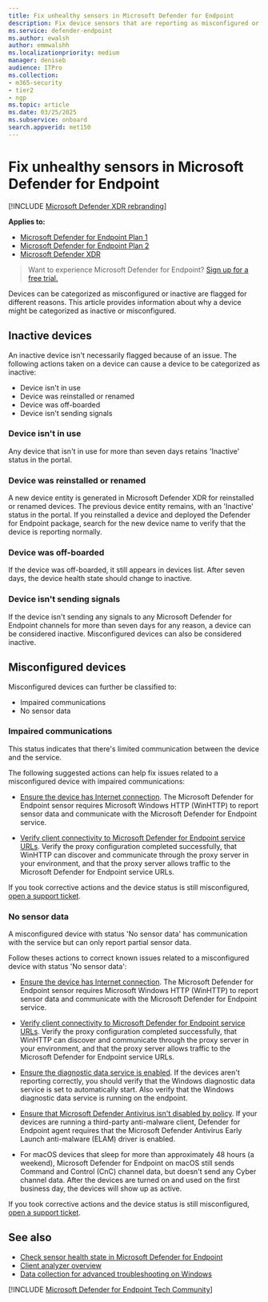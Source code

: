 ```yaml
---
title: Fix unhealthy sensors in Microsoft Defender for Endpoint
description: Fix device sensors that are reporting as misconfigured or inactive so that the service receives data from the device.
ms.service: defender-endpoint
ms.author: ewalsh
author: emmwalshh
ms.localizationpriority: medium
manager: deniseb
audience: ITPro
ms.collection: 
- m365-security
- tier2
- ngp
ms.topic: article
ms.date: 03/25/2025
ms.subservice: onboard
search.appverid: met150
---
```


# Fix unhealthy sensors in Microsoft Defender for Endpoint

[!INCLUDE [Microsoft Defender XDR rebranding](../includes/microsoft-defender.md)]

**Applies to:**
- [Microsoft Defender for Endpoint Plan 1](microsoft-defender-endpoint.md)
- [Microsoft Defender for Endpoint Plan 2](microsoft-defender-endpoint.md)
- [Microsoft Defender XDR](/defender-xdr)

> Want to experience Microsoft Defender for Endpoint? [Sign up for a free trial.](https://go.microsoft.com/fwlink/p/?linkid=2225630)

Devices can be categorized as misconfigured or inactive are flagged for different reasons. This article provides information about why a device might be categorized as inactive or misconfigured.

## Inactive devices

An inactive device isn't necessarily flagged because of an issue. The following actions taken on a device can cause a device to be categorized as inactive:

- Device isn't in use
- Device was reinstalled or renamed
- Device was off-boarded
- Device isn't sending signals


### Device isn't in use

Any device that isn't in use for more than seven days retains 'Inactive' status in the portal.

### Device was reinstalled or renamed

A new device entity is generated in Microsoft Defender XDR for reinstalled or renamed devices. The previous device entity remains, with an 'Inactive' status in the portal. If you reinstalled a device and deployed the Defender for Endpoint package, search for the new device name to verify that the device is reporting normally.

### Device was off-boarded

If the device was off-boarded, it still appears in devices list. After seven days, the device health state should change to inactive.

### Device isn't sending signals

If the device isn't sending any signals to any Microsoft Defender for Endpoint channels for more than seven days for any reason, a device can be considered inactive. Misconfigured devices can also be considered inactive.

## Misconfigured devices

Misconfigured devices can further be classified to:

- Impaired communications
- No sensor data

### Impaired communications

This status indicates that there's limited communication between the device and the service.

The following suggested actions can help fix issues related to a misconfigured device with impaired communications:

- [Ensure the device has Internet connection](troubleshoot-onboarding.md#troubleshoot-onboarding-issues-on-the-device). The Microsoft Defender for Endpoint sensor requires Microsoft Windows HTTP (WinHTTP) to report sensor data and communicate with the Microsoft Defender for Endpoint service.

- [Verify client connectivity to Microsoft Defender for Endpoint service URLs](verify-connectivity.md). Verify the proxy configuration completed successfully, that WinHTTP can discover and communicate through the proxy server in your environment, and that the proxy server allows traffic to the Microsoft Defender for Endpoint service URLs.

If you took corrective actions and the device status is still misconfigured, [open a support ticket](https://go.microsoft.com/fwlink/?LinkID=761093&clcid=0x409).

### No sensor data

A misconfigured device with status 'No sensor data' has communication with the service but can only report partial sensor data.

Follow theses actions to correct known issues related to a misconfigured device with status 'No sensor data':

- [Ensure the device has Internet connection](troubleshoot-onboarding.md#troubleshoot-onboarding-issues-on-the-device). The Microsoft Defender for Endpoint sensor requires Microsoft Windows HTTP (WinHTTP) to report sensor data and communicate with the Microsoft Defender for Endpoint service.

- [Verify client connectivity to Microsoft Defender for Endpoint service URLs](verify-connectivity.md). Verify the proxy configuration completed successfully, that WinHTTP can discover and communicate through the proxy server in your environment, and that the proxy server allows traffic to the Microsoft Defender for Endpoint service URLs.

- [Ensure the diagnostic data service is enabled](troubleshoot-onboarding.md#ensure-the-diagnostics-service-is-enabled). If the devices aren't reporting correctly, you should verify that the Windows diagnostic data service is set to automatically start. Also verify that the Windows diagnostic data service is running on the endpoint.

- [Ensure that Microsoft Defender Antivirus isn't disabled by policy](troubleshoot-onboarding.md#ensure-that-microsoft-defender-antivirus-is-not-disabled-by-a-policy). If your devices are running a third-party anti-malware client, Defender for Endpoint agent requires that the Microsoft Defender Antivirus Early Launch anti-malware (ELAM) driver is enabled.

- For macOS devices that sleep for more than approximately 48 hours (a weekend), Microsoft Defender for Endpoint on macOS still sends Command and Control (CnC) channel data, but doesn't send any Cyber channel data. After the devices are turned on and used on the first business day, the devices will show up as active.

If you took corrective actions and the device status is still misconfigured, [open a support ticket](https://go.microsoft.com/fwlink/?LinkID=761093&clcid=0x409).

## See also

- [Check sensor health state in Microsoft Defender for Endpoint](check-sensor-status.md)
- [Client analyzer overview](overview-client-analyzer.md)
- [Data collection for advanced troubleshooting on Windows](data-collection-analyzer.md)

[!INCLUDE [Microsoft Defender for Endpoint Tech Community](../includes/defender-mde-techcommunity.md)]
